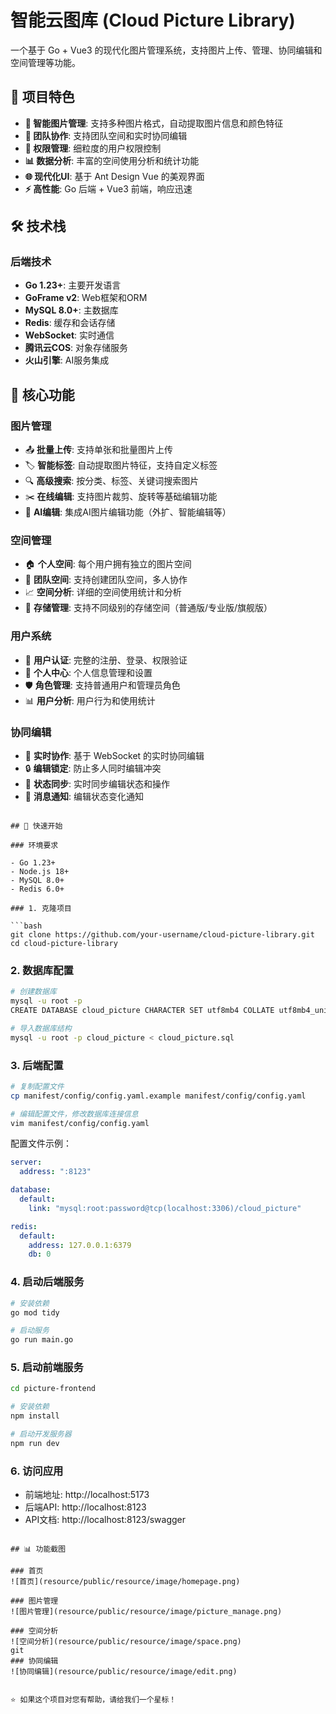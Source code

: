 # 智能云图库 (Cloud Picture Library)

一个基于 Go + Vue3 的现代化图片管理系统，支持图片上传、管理、协同编辑和空间管理等功能。

## 🌟 项目特色

- **🎨 智能图片管理**: 支持多种图片格式，自动提取图片信息和颜色特征
- **👥 团队协作**: 支持团队空间和实时协同编辑
- **🔐 权限管理**: 细粒度的用户权限控制
- **📊 数据分析**: 丰富的空间使用分析和统计功能
- **🌐 现代化UI**: 基于 Ant Design Vue 的美观界面
- **⚡ 高性能**: Go 后端 + Vue3 前端，响应迅速

## 🛠️ 技术栈

### 后端技术
- **Go 1.23+**: 主要开发语言
- **GoFrame v2**: Web框架和ORM
- **MySQL 8.0+**: 主数据库
- **Redis**: 缓存和会话存储
- **WebSocket**: 实时通信
- **腾讯云COS**: 对象存储服务
- **火山引擎**: AI服务集成

## 🚀 核心功能

### 图片管理
- 📤 **批量上传**: 支持单张和批量图片上传
- 🏷️ **智能标签**: 自动提取图片特征，支持自定义标签
- 🔍 **高级搜索**: 按分类、标签、关键词搜索图片
- ✂️ **在线编辑**: 支持图片裁剪、旋转等基础编辑功能
- 🎨 **AI编辑**: 集成AI图片编辑功能（外扩、智能编辑等）

### 空间管理
- 🏠 **个人空间**: 每个用户拥有独立的图片空间
- 👥 **团队空间**: 支持创建团队空间，多人协作
- 📈 **空间分析**: 详细的空间使用统计和分析
- 💾 **存储管理**: 支持不同级别的存储空间（普通版/专业版/旗舰版）

### 用户系统
- 🔐 **用户认证**: 完整的注册、登录、权限验证
- 👤 **个人中心**: 个人信息管理和设置
- 🛡️ **角色管理**: 支持普通用户和管理员角色
- 📊 **用户分析**: 用户行为和使用统计

### 协同编辑
- 🤝 **实时协作**: 基于 WebSocket 的实时协同编辑
- 🔒 **编辑锁定**: 防止多人同时编辑冲突
- 📢 **状态同步**: 实时同步编辑状态和操作
- 💬 **消息通知**: 编辑状态变化通知

```

## 🚀 快速开始

### 环境要求

- Go 1.23+
- Node.js 18+
- MySQL 8.0+
- Redis 6.0+

### 1. 克隆项目

```bash
git clone https://github.com/your-username/cloud-picture-library.git
cd cloud-picture-library
```

### 2. 数据库配置

```bash
# 创建数据库
mysql -u root -p
CREATE DATABASE cloud_picture CHARACTER SET utf8mb4 COLLATE utf8mb4_unicode_ci;

# 导入数据库结构
mysql -u root -p cloud_picture < cloud_picture.sql
```

### 3. 后端配置

```bash
# 复制配置文件
cp manifest/config/config.yaml.example manifest/config/config.yaml

# 编辑配置文件，修改数据库连接信息
vim manifest/config/config.yaml
```

配置文件示例：
```yaml
server:
  address: ":8123"

database:
  default:
    link: "mysql:root:password@tcp(localhost:3306)/cloud_picture"

redis:
  default:
    address: 127.0.0.1:6379
    db: 0
```

### 4. 启动后端服务

```bash
# 安装依赖
go mod tidy

# 启动服务
go run main.go
```

### 5. 启动前端服务

```bash
cd picture-frontend

# 安装依赖
npm install

# 启动开发服务器
npm run dev
```

### 6. 访问应用

- 前端地址: http://localhost:5173
- 后端API: http://localhost:8123
- API文档: http://localhost:8123/swagger
```

## 📊 功能截图

### 首页
![首页](resource/public/resource/image/homepage.png)

### 图片管理
![图片管理](resource/public/resource/image/picture_manage.png)

### 空间分析
![空间分析](resource/public/resource/image/space.png)
git
### 协同编辑
![协同编辑](resource/public/resource/image/edit.png)


⭐ 如果这个项目对您有帮助，请给我们一个星标！
